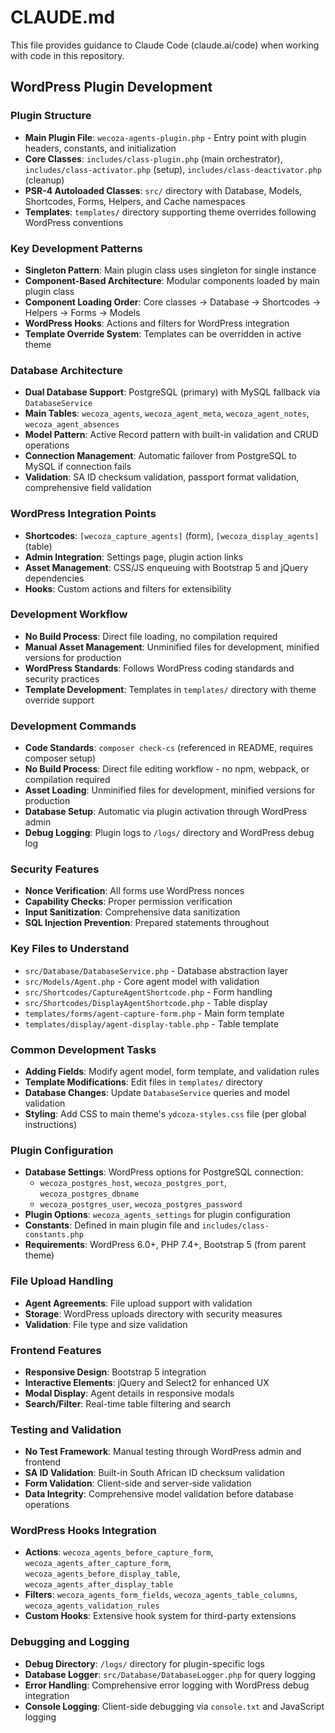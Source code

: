 # CLAUDE.md

This file provides guidance to Claude Code (claude.ai/code) when working with code in this repository.

## WordPress Plugin Development

### Plugin Structure
- **Main Plugin File**: `wecoza-agents-plugin.php` - Entry point with plugin headers, constants, and initialization
- **Core Classes**: `includes/class-plugin.php` (main orchestrator), `includes/class-activator.php` (setup), `includes/class-deactivator.php` (cleanup)
- **PSR-4 Autoloaded Classes**: `src/` directory with Database, Models, Shortcodes, Forms, Helpers, and Cache namespaces
- **Templates**: `templates/` directory supporting theme overrides following WordPress conventions

### Key Development Patterns
- **Singleton Pattern**: Main plugin class uses singleton for single instance
- **Component-Based Architecture**: Modular components loaded by main plugin class
- **Component Loading Order**: Core classes → Database → Shortcodes → Helpers → Forms → Models
- **WordPress Hooks**: Actions and filters for WordPress integration
- **Template Override System**: Templates can be overridden in active theme

### Database Architecture
- **Dual Database Support**: PostgreSQL (primary) with MySQL fallback via `DatabaseService`
- **Main Tables**: `wecoza_agents`, `wecoza_agent_meta`, `wecoza_agent_notes`, `wecoza_agent_absences`
- **Model Pattern**: Active Record pattern with built-in validation and CRUD operations
- **Connection Management**: Automatic failover from PostgreSQL to MySQL if connection fails
- **Validation**: SA ID checksum validation, passport format validation, comprehensive field validation

### WordPress Integration Points
- **Shortcodes**: `[wecoza_capture_agents]` (form), `[wecoza_display_agents]` (table)
- **Admin Integration**: Settings page, plugin action links
- **Asset Management**: CSS/JS enqueuing with Bootstrap 5 and jQuery dependencies
- **Hooks**: Custom actions and filters for extensibility

### Development Workflow
- **No Build Process**: Direct file loading, no compilation required
- **Manual Asset Management**: Unminified files for development, minified versions for production
- **WordPress Standards**: Follows WordPress coding standards and security practices
- **Template Development**: Templates in `templates/` directory with theme override support

### Development Commands
- **Code Standards**: `composer check-cs` (referenced in README, requires composer setup)
- **No Build Process**: Direct file editing workflow - no npm, webpack, or compilation required
- **Asset Loading**: Unminified files for development, minified versions for production
- **Database Setup**: Automatic via plugin activation through WordPress admin
- **Debug Logging**: Plugin logs to `/logs/` directory and WordPress debug log

### Security Features
- **Nonce Verification**: All forms use WordPress nonces
- **Capability Checks**: Proper permission verification
- **Input Sanitization**: Comprehensive data sanitization
- **SQL Injection Prevention**: Prepared statements throughout

### Key Files to Understand
- `src/Database/DatabaseService.php` - Database abstraction layer
- `src/Models/Agent.php` - Core agent model with validation
- `src/Shortcodes/CaptureAgentShortcode.php` - Form handling
- `src/Shortcodes/DisplayAgentShortcode.php` - Table display
- `templates/forms/agent-capture-form.php` - Main form template
- `templates/display/agent-display-table.php` - Table template

### Common Development Tasks
- **Adding Fields**: Modify agent model, form template, and validation rules
- **Template Modifications**: Edit files in `templates/` directory
- **Database Changes**: Update `DatabaseService` queries and model validation
- **Styling**: Add CSS to main theme's `ydcoza-styles.css` file (per global instructions)

### Plugin Configuration
- **Database Settings**: WordPress options for PostgreSQL connection:
  - `wecoza_postgres_host`, `wecoza_postgres_port`, `wecoza_postgres_dbname`
  - `wecoza_postgres_user`, `wecoza_postgres_password`
- **Plugin Options**: `wecoza_agents_settings` for plugin configuration
- **Constants**: Defined in main plugin file and `includes/class-constants.php`
- **Requirements**: WordPress 6.0+, PHP 7.4+, Bootstrap 5 (from parent theme)

### File Upload Handling
- **Agent Agreements**: File upload support with validation
- **Storage**: WordPress uploads directory with security measures
- **Validation**: File type and size validation

### Frontend Features
- **Responsive Design**: Bootstrap 5 integration
- **Interactive Elements**: jQuery and Select2 for enhanced UX
- **Modal Display**: Agent details in responsive modals
- **Search/Filter**: Real-time table filtering and search

### Testing and Validation
- **No Test Framework**: Manual testing through WordPress admin and frontend
- **SA ID Validation**: Built-in South African ID checksum validation
- **Form Validation**: Client-side and server-side validation
- **Data Integrity**: Comprehensive model validation before database operations

### WordPress Hooks Integration
- **Actions**: `wecoza_agents_before_capture_form`, `wecoza_agents_after_capture_form`, `wecoza_agents_before_display_table`, `wecoza_agents_after_display_table`
- **Filters**: `wecoza_agents_form_fields`, `wecoza_agents_table_columns`, `wecoza_agents_validation_rules`
- **Custom Hooks**: Extensive hook system for third-party extensions

### Debugging and Logging
- **Debug Directory**: `/logs/` directory for plugin-specific logs
- **Database Logger**: `src/Database/DatabaseLogger.php` for query logging
- **Error Handling**: Comprehensive error logging with WordPress debug integration
- **Console Logging**: Client-side debugging via `console.txt` and JavaScript logging